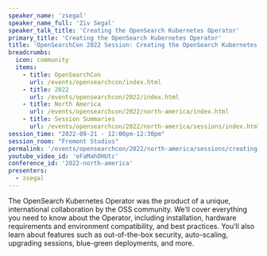 ```yaml
---
speaker_name: 'zsegal'
speaker_name_full: 'Ziv Segal'
speaker_talk_title: 'Creating the OpenSearch Kubernetes Operator'
primary_title: 'Creating the OpenSearch Kubernetes Operator'
title: 'OpenSearchCon 2022 Session: Creating the OpenSearch Kubernetes Operator'
breadcrumbs:
  icon: community
  items:
    - title: OpenSearchCon
      url: /events/opensearchcon/index.html
    - title: 2022
      url: /events/opensearchcon/2022/index.html
    - title: North America
      url: /events/opensearchcon/2022/north-america/index.html
    - title: Session Summaries
      url: /events/opensearchcon/2022/north-america/sessions/index.html
session_time: "2022-09-21 - 12:00pm-12:30pm"
session_room: "Fremont Studios"
permalink: '/events/opensearchcon/2022/north-america/sessions/creating-the-opensearch-kubernetes-operator.html'
youtube_video_id: 'eFaMahOHUtc'
conference_id: '2022-north-america'
presenters:
  - zsegal
---
```

The OpenSearch Kubernetes Operator was the product of a unique, international collaboration by the OSS community. We’ll cover everything you need to know about the Operator, including installation, hardware requirements and environment compatibility, and best practices. You’ll also learn about features such as out-of-the-box security, auto-scaling, upgrading sessions, blue-green deployments, and more.
